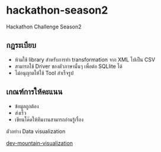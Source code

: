 # hackathon-season2
Hackathon Challenge Season2

## กฎระเบียบ

- ห้ามใช้ library สำหรับการทำ transformation จาก XML ไปเป็น CSV
- สามารถใช้ Driver ของตัวภาษานั้นๆ เพื่อต่อ SQLlite ได้
- ไม่อนุญาตให้ใช้ Tool สำเร็จรูป

## เกณฑ์การให้คะแนน

- ข้อมูลถูกต้อง
- ส่งเร็ว
- เขียนโค๊ดให้ทีมงานสามารถอ่านรู้เรื่อง


ตัวอย่าง Data visualization

[dev-mountain-visualization](https://dev-moutain-dataviz.netlify.app/)
